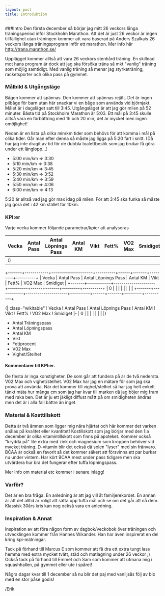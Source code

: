 ```yaml
---
layout: post
title: Introduktion
---
```


###Intro
Den första december så börjar jag mitt 26 veckors långa träningsperiod inför Stockholm Marathon. Att det är just 26 veckor är ingen tillfällighet utan träningen kommer att vara baserad på Anders Szalkais 26 veckors långa träningsprogram inför ett marathon. Mer info här <a href="http://trana.marathon.se/">http://trana.marathon.se/</a>

Upplägget kommer alltså att vara 26 veckors stenhård träning. En skillnad mot hans program är dock att jag ska försöka träna så mkt "vanlig" träning som möjlig samtidigt. Med vanlig träning så menar jag styrketräning, racketsporter och olika pass på gymmet. 

### Målbild & Utgångsläge
Bågen kommer att spännas. Den kommer att spännas rejält. Det är ingen pilbåge för barn utan här snackar vi en båge som används vid björnjakt. Målet är i dagsläget satt till 3:45. Utgångsläget är att jag gör milen på 52 minuter. Bästa tid på Stockholm Marathon är 5:03. Ett mål på 3:45 skulle alltså vara en förbättring med 1h och 20 min, det är mycket men ingen omöjlighet! 

Nedan är en lista på olika min/km tider som behövs för att komma i mål på olika tider. Går man efter denna så måste jag ligga på 5:20 fart i snitt. (Då har jag inte dragit av tid för de dubbla toalettbesök som jag brukar få göra under ett långlopp...)  

-   5:00 min/km => 3:30
-   5:10 min/km => 3:38
-   5:20 min/km => 3:45
-   5:30 min/km => 3:52
-   5:40 min/km => 3:59
-   5:50 min/km => 4:06
-   6:00 min/km => 4:13

5:20 är alltså vad jag gör max idag på milen. För att 3:45 ska funka så måste jag göra det i 42 km stället för 10km.

### KPI:er

Varje vecka kommer följande parametrar/kpier att analyseras

| Vecka | Antal Pass | Antal Löpnings Pass | Antal KM | Vikt | Fett% | VO2 Max | Smidiget |
|-------|------------|---------------------|----------|------|-------|---------|----------|
| 0     |            |                     |          |      |       |         |          |

+-------+------------+---------------------+----------+------+-------+---------+----------+
| Vecka | Antal Pass | Antal Löpnings Pass | Antal KM | Vikt | Fett% | VO2 Max | Smidiget |
+-------+------------+---------------------+----------+------+-------+---------+----------+
| 0     |            |                     |          |      |       |         |          |
+-------+------------+---------------------+----------+------+-------+---------+----------+

{| class="wikitable"
! Vecka
! Antal Pass
! Antal Löpnings Pass
! Antal KM
! Vikt
! Fett%
! VO2 Max
! Smidiget
|-
| 0
| 
| 
| 
| 
| 
| 
| 
|}


*   Antal Träningspass
*   Antal Löpningspass
*   Antal KM
*   Vikt
*   Fettprocent
*   V02 Max
*   Vighet/Stelhet

#### Kommentarer till KPI:er. 
De flesta är inga konstigheter. De som går att fundera på är de två nedersta. V02 Max och vighet/stelhet. V02 Max har jag en mätare för som jag ska prova att använda. När det kommer till vighet/stelhet så har jag helt enkelt tänkt mäta hur många cm som jag har kvar till marken då jag böjer mig fram med raka ben. Det är ju ett jäkligt diffust mått på om smidigheten ändras men det är i alla fall bättre än inget.

### Material & Kosttillskott
Detta är två ämnen som ligger mig nära hjärtat och här kommer det varken snålas på kvalitet eller kvantitet! Kostillskott som jag börjar med den 1:a december är olika vitamintillskott som finns på apoteket. Kommer också "krydda på" lite extra med zink och magnesium som kroppen behöver vid mycket träning. D-vitamin blir det också då solen "lyser" med sin frånvaro. BCAA är också en favorit så det kommer säkert att försvinna ett par burkar nu under vintern. Har kört BCAA mest under pass tidigare men ska utvärdera hur bra det fungerar efter tuffa löpningspass.   

Mer info om material etc kommer i senare inlägg!

### Varför?
Det är en bra fråga. En anledning är att jag vill åt familjerekordet. En annan är att det alltid är roligt att sätta upp tuffa mål och se om det går att nå dem. Klassisk 30års kris kan nog också vara en anledning.  

### Inspiration & Annat
Inspiration av att föra någon form av dagbok/veckobok över träningen och utvecklingen kommer från Hannes Wikander. Han har även inspirerat en del kring kpi-mätningar. 

Tack på förhand till Marcus E som kommer att få dra ett extra tungt lass hemma med extra mycket tvätt, städ och matlagning under 26 veckor ;) Också tack på förhand till Emmet och Sam som kommer att utmana mig i squashhallen, på gymmet eller ute i spåret!

Några dagar kvar till 1 december så nu blir det paj med vaniljsås följ av bio med en stor påse godis! 

/Erik 
